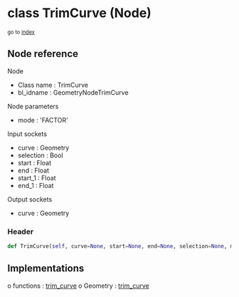 # class TrimCurve (Node)

<sub>go to [index](/docs/index.md)</sub>

## Node reference

Node
 - Class name : TrimCurve
 - bl_idname : GeometryNodeTrimCurve

Node parameters
 - mode : 'FACTOR'

Input sockets
 - curve : Geometry
 - selection : Bool
 - start : Float
 - end : Float
 - start_1 : Float
 - end_1 : Float

Output sockets
 - curve : Geometry

### Header

``` python
def TrimCurve(self, curve=None, start=None, end=None, selection=None, mode='FACTOR', node_label=None, node_color=None):
```

## Implementations

o functions : [trim_curve](/docs/GeoNodes_classes/GLOBAL.md#trim_curve)
o Geometry : [trim_curve](/docs/GeoNodes_classes/Geometry.md#trim_curve)


